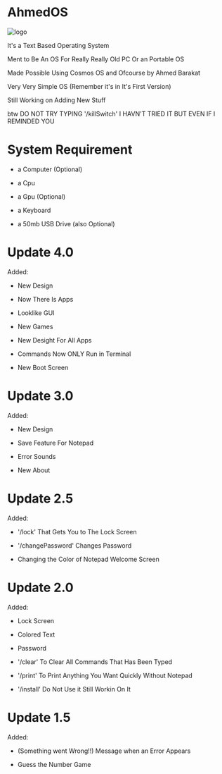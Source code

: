 # AhmedOS

![logo](https://github.com/ahmedbarakat2007/AhmedOS/assets/118398763/9d15fb9d-f8aa-4e40-9dfb-dc75c53daa27)

It's a Text Based Operating System

Ment to Be An OS For Really Really Old PC Or an Portable OS

Made Possible Using Cosmos OS and Ofcourse by Ahmed Barakat

Very Very Simple OS (Remember it's in It's First Version)

Still Working on Adding New Stuff

btw DO NOT TRY TYPING '/killSwitch' I HAVN'T TRIED IT BUT EVEN IF I REMINDED YOU

# System Requirement

* a Computer (Optional)
  
* a Cpu
  
* a Gpu (Optional)
  
* a Keyboard

* a 50mb USB Drive (also Optional)

# Update 4.0

Added:

* New Design

* Now There Is Apps

* Looklike GUI

* New Games

* New Desight For All Apps

* Commands Now ONLY Run in Terminal

* New Boot Screen


# Update 3.0

Added:

* New Design

* Save Feature For Notepad

* Error Sounds

* New About

# Update 2.5

Added:

* '/lock' That Gets You to The Lock Screen

* '/changePassword' Changes Password

* Changing the Color of Notepad Welcome Screen

# Update 2.0

Added:

* Lock Screen

* Colored Text

* Password

* '/clear' To Clear All Commands That Has Been Typed

* '/print' To Print Anything You Want Quickly Without Notepad

* '/install' Do Not Use it Still Workin On It

# Update 1.5

Added:

* (Something went Wrong!!) Message when an Error Appears

* Guess the Number Game
